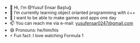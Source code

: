 - 👋 Hi, I’m @Yusuf Ensar Baştuğ
- 🌱 I’m currently learning object orianted programming with c++
- 🐝 I want to be able to make games and apps one day
- 📫 You can reach me via e-mail: yusufensar0247@gmail.com
- 😄 Pronouns: he/him/his
- ⚡ Fun fact: I love watching Formula 1

<!---
Yusuf-Ensar/Yusuf-Ensar is a ✨ special ✨ repository because its `README.md` (this file) appears on your GitHub profile.
You can click the Preview link to take a look at your changes.
--->
